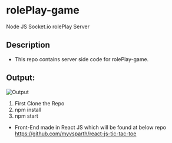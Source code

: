 # rolePlay-game
 Node JS Socket.io rolePlay Server

## Description
- This repo contains server side code for rolePlay-game.

## Output:

![Output](https://raw.githubusercontent.com/myvsparth/tic-tac-toe-server/master/output.png)

1. First Clone the Repo
2. npm install
3. npm start

- Front-End made in React JS which will be found at below repo
https://github.com/myvsparth/react-js-tic-tac-toe
